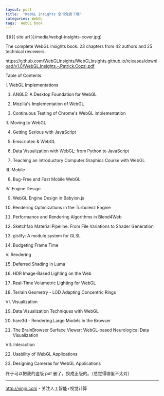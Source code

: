 ```yaml
---
layout: post
title:  "WebGL Insights 全书免费下载"
categories: WebGL
tags:  WebGL book
---
```



![]({{ site.url }}/media/webgl-insights-cover.jpg)

The complete WebGL Insights book: 23 chapters from 42 authors and 25 technical reviewers.




https://github.com/WebGLInsights/WebGLInsights.github.io/releases/download/v1.0/WebGL.Insights.-.Patrick.Cozzi.pdf

Table of Contents


I. WebGL Implementations

1. ANGLE: A Desktop Foundation for WebGL

2. Mozilla's Implementation of WebGL

3. Continuous Testing of Chrome's WebGL Implementation



II. Moving to WebGL

4. Getting Serious with JavaScript

5. Emscripten & WebGL

6. Data Visualization with WebGL: from Python to JavaScript

7. Teaching an Introductory Computer Graphics Course with WebGL



III. Mobile

8. Bug-Free and Fast Mobile WebGL



IV. Engine Design

9. WebGL Engine Design in Babylon.js

10. Rendering Optimizations in the Turbulenz Engine

11. Performance and Rendering Algorithms in Blend4Web

12. Sketchfab Material Pipeline: From File Variations to Shader Generation

13. glslify: A module system for GLSL

14. Budgeting Frame Time



V. Rendering

15. Deferred Shading in Luma

16. HDR Image-Based Lighting on the Web

17. Real-Time Volumetric Lighting for WebGL

18. Terrain Geometry - LOD Adapting Concentric Rings



VI. Visualization

19. Data Visualization Techniques with WebGL

20. hare3d - Rendering Large Models in the Browser

21. The BrainBrowser Surface Viewer: WebGL-based Neurological Data Visualization



VII. Interaction

22. Usability of WebGL Applications

23. Designing Cameras for WebGL Applications


终于可以把我的盗版 pdf 删了，换成正版的。（总觉得哪里不太对）

----
http://vinjn.com - 关注人工智能+视觉计算
